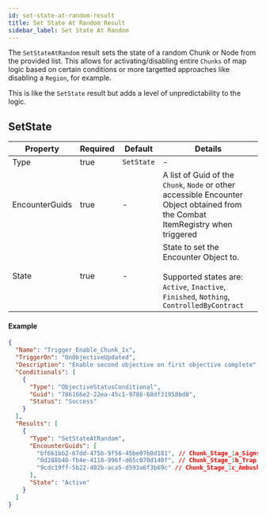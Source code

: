 ```yaml
---
id: set-state-at-random-result
title: Set State At Random Result
sidebar_label: Set State At Random
---
```


The `SetStateAtRandom` result sets the state of a random Chunk or Node from the provided list. This allows for activating/disabling entire `Chunks` of map logic based on certain conditions or more targetted approaches like disabling a `Region`, for example.

This is like the `SetState` result but adds a level of unpredictability to the logic.

## SetState

| Property       | Required | Default    | Details                                                                                                                                    |
| -------------- | -------- | ---------- | ------------------------------------------------------------------------------------------------------------------------------------------ |
| Type           | true     | `SetState` | -                                                                                                                                          |
| EncounterGuids | true     | -          | A list of Guid of the `Chunk`, `Node` or other accessible Encounter Object obtained from the Combat ItemRegistry when triggered            |
| State          | true     | -          | State to set the Encounter Object to.<br /><br />Supported states are: `Active`, `Inactive`, `Finished`, `Nothing`, `ControlledByContract` |

#### Example

```json
{
  "Name": "Trigger_Enable_Chunk_1x",
  "TriggerOn": "OnObjectiveUpdated",
  "Description": "Enable second objective on first objective complete",
  "Conditionals": [
    {
      "Type": "ObjectiveStatusConditional",
      "Guid": "786166e2-22ea-45c1-9786-68df31958bd8",
      "Status": "Success"
    }
  ],
  "Results": [
    {
      "Type": "SetStateAtRandom",
      "EncounterGuids": [
        "bf661bb2-67dd-475b-9f56-45be07b0d181", // Chunk_Stage_1a_Signs_Of_Attack
        "0d288b40-fb4e-4118-996f-d65c070d140f", // Chunk_Stage_1b_Trap,
        "9cdc19ff-5b22-402b-aca5-d593a6f3b69c" // Chunk_Stage_1c_Ambush
      ],
      "State": "Active"
    }
  ]
}
```

